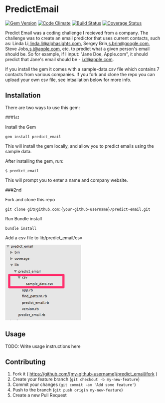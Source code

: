 # PredictEmail
[![Gem Version](https://badge.fury.io/rb/predict_email.svg)](http://badge.fury.io/rb/predict_email)
[![Code Climate](https://codeclimate.com/repos/53ff211a6956807cee01ecad/badges/9f8afa9a0ff41f8e85ff/gpa.svg)](https://codeclimate.com/repos/53ff211a6956807cee01ecad/feed)
[![Build Status](https://travis-ci.org/kylefdoherty/email-prediction.svg?branch=master)](https://travis-ci.org/kylefdoherty/email-prediction)
[![Coverage Status](https://img.shields.io/coveralls/kylefdoherty/email-prediction.svg)](https://coveralls.io/r/kylefdoherty/email-prediction?branch=master)

Predict Email was a coding challenge I recieved from a company. The challenge was to create an email predictor that uses current contacts, such as: Linda Li,linda.li@alphasights.com, Sergey Brin,s.brin@google.com, Steve Jobs,s.j@apple.com, etc. to predict what a given person's email should be.  So for example, if I input: "Jane Doe, Apple.com", it should predict that Jane's email should be - j.d@apple.com.

If you install the gem it comes with a sample-data.csv file which contains 7 contacts from various companies. If you fork and clone the repo you can upload your own csv file, see intsallation below for more info.

## Installation

There are two ways to use this gem: 

###1st

Install the Gem

    gem install predict_email

This will install the gem locally, and allow you to predict emails using the sample data.

After installing the gem, run:

    $ predict_email

This will prompt you to enter a name and company website.

###2nd

Fork and clone this repo 

    git clone git@github.com:{your-github-username}/predict-email.git

Run Bundle install 

    bundle install

Add a csv file to lib/predict_email/csv

![alt tag](https://raw.githubusercontent.com/kylefdoherty/predict-email/master/images/add_csv_file.png)


## Usage

TODO: Write usage instructions here

## Contributing

1. Fork it ( https://github.com/[my-github-username]/predict_email/fork )
2. Create your feature branch (`git checkout -b my-new-feature`)
3. Commit your changes (`git commit -am 'Add some feature'`)
4. Push to the branch (`git push origin my-new-feature`)
5. Create a new Pull Request
